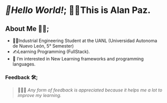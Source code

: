 # ***👋Hello World!***; 🙋‍♂️This is Alan Paz.
## About Me 👨‍💻;
- 👷‍♂️Industrial Engineering Student at the UANL (Universidad Autonoma de Nuevo León, 5° Semester)
- ✍Learning Programming (FullStack).
- 👀 I’m interested in New Learning frameworks and programming languages.
### Feedback 🛠;
 >🙏🙆‍♂️ *Any form of feedback is appreciated because it helps me a lot to improve my learning.*
